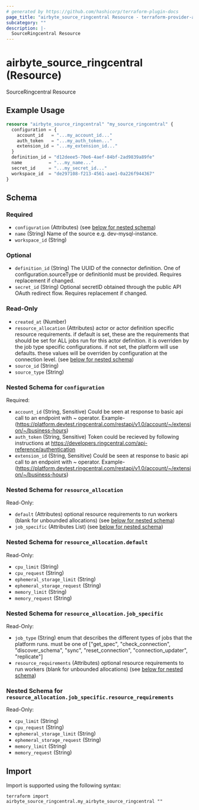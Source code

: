 ```yaml
---
# generated by https://github.com/hashicorp/terraform-plugin-docs
page_title: "airbyte_source_ringcentral Resource - terraform-provider-airbyte"
subcategory: ""
description: |-
  SourceRingcentral Resource
---
```


# airbyte_source_ringcentral (Resource)

SourceRingcentral Resource

## Example Usage

```terraform
resource "airbyte_source_ringcentral" "my_source_ringcentral" {
  configuration = {
    account_id   = "...my_account_id..."
    auth_token   = "...my_auth_token..."
    extension_id = "...my_extension_id..."
  }
  definition_id = "d12deee5-70e6-4aef-84bf-2ad9839a89fe"
  name          = "...my_name..."
  secret_id     = "...my_secret_id..."
  workspace_id  = "de297108-f213-4561-aae1-0a226f944367"
}
```

<!-- schema generated by tfplugindocs -->
## Schema

### Required

- `configuration` (Attributes) (see [below for nested schema](#nestedatt--configuration))
- `name` (String) Name of the source e.g. dev-mysql-instance.
- `workspace_id` (String)

### Optional

- `definition_id` (String) The UUID of the connector definition. One of configuration.sourceType or definitionId must be provided. Requires replacement if changed.
- `secret_id` (String) Optional secretID obtained through the public API OAuth redirect flow. Requires replacement if changed.

### Read-Only

- `created_at` (Number)
- `resource_allocation` (Attributes) actor or actor definition specific resource requirements. if default is set, these are the requirements that should be set for ALL jobs run for this actor definition. it is overriden by the job type specific configurations. if not set, the platform will use defaults. these values will be overriden by configuration at the connection level. (see [below for nested schema](#nestedatt--resource_allocation))
- `source_id` (String)
- `source_type` (String)

<a id="nestedatt--configuration"></a>
### Nested Schema for `configuration`

Required:

- `account_id` (String, Sensitive) Could be seen at response to basic api call to an endpoint with ~ operator.  Example- (https://platform.devtest.ringcentral.com/restapi/v1.0/account/~/extension/~/business-hours)
- `auth_token` (String, Sensitive) Token could be recieved by following instructions at https://developers.ringcentral.com/api-reference/authentication
- `extension_id` (String, Sensitive) Could be seen at response to basic api call to an endpoint with ~ operator.  Example- (https://platform.devtest.ringcentral.com/restapi/v1.0/account/~/extension/~/business-hours)


<a id="nestedatt--resource_allocation"></a>
### Nested Schema for `resource_allocation`

Read-Only:

- `default` (Attributes) optional resource requirements to run workers (blank for unbounded allocations) (see [below for nested schema](#nestedatt--resource_allocation--default))
- `job_specific` (Attributes List) (see [below for nested schema](#nestedatt--resource_allocation--job_specific))

<a id="nestedatt--resource_allocation--default"></a>
### Nested Schema for `resource_allocation.default`

Read-Only:

- `cpu_limit` (String)
- `cpu_request` (String)
- `ephemeral_storage_limit` (String)
- `ephemeral_storage_request` (String)
- `memory_limit` (String)
- `memory_request` (String)


<a id="nestedatt--resource_allocation--job_specific"></a>
### Nested Schema for `resource_allocation.job_specific`

Read-Only:

- `job_type` (String) enum that describes the different types of jobs that the platform runs. must be one of ["get_spec", "check_connection", "discover_schema", "sync", "reset_connection", "connection_updater", "replicate"]
- `resource_requirements` (Attributes) optional resource requirements to run workers (blank for unbounded allocations) (see [below for nested schema](#nestedatt--resource_allocation--job_specific--resource_requirements))

<a id="nestedatt--resource_allocation--job_specific--resource_requirements"></a>
### Nested Schema for `resource_allocation.job_specific.resource_requirements`

Read-Only:

- `cpu_limit` (String)
- `cpu_request` (String)
- `ephemeral_storage_limit` (String)
- `ephemeral_storage_request` (String)
- `memory_limit` (String)
- `memory_request` (String)

## Import

Import is supported using the following syntax:

```shell
terraform import airbyte_source_ringcentral.my_airbyte_source_ringcentral ""
```
